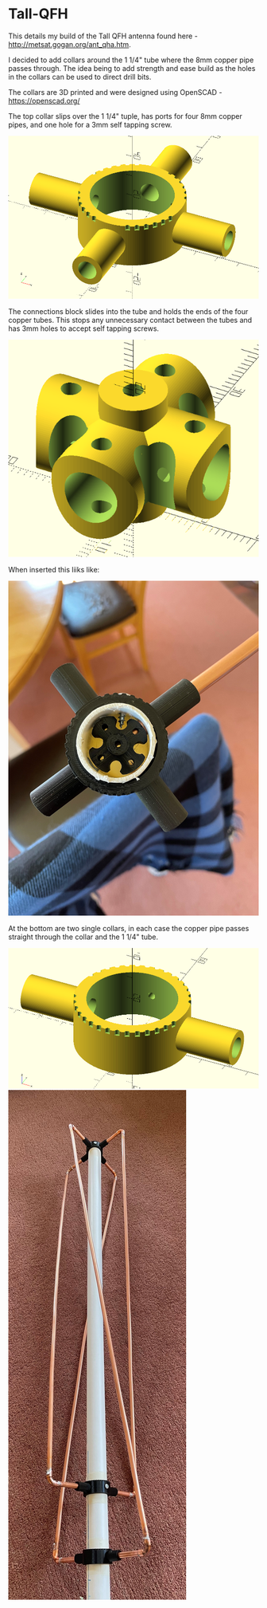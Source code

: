 # Tall-QFH

This details my build of the Tall QFH antenna found here - http://metsat.gogan.org/ant_qha.htm. 

I decided to add collars around the 1 1/4" tube where the 8mm copper pipe passes through.
The idea being to add strength and ease build as the holes in the collars can be used to direct drill bits.

The collars are 3D printed and were designed using OpenSCAD - https://openscad.org/

The top collar slips over the 1 1/4" tuple, has ports for four 8mm copper pipes, and one hole for a 3mm self tapping screw.

<img src="https://github.com/MartinDavidWaller/Tall-QFH/blob/main/Pictures/TopOpenSCADView.png?sanitize=true&raw=true" />

The connections block slides into the tube and holds the ends of the four copper tubes. This stops any unnecessary contact
between the tubes and has 3mm holes to accept self tapping screws.

<img src="https://github.com/MartinDavidWaller/Tall-QFH/blob/main/Pictures/ConnectionsOpenSCADView.png?sanitize=true&raw=true" />

When inserted this liiks like:

<img src="https://github.com/MartinDavidWaller/Tall-QFH/blob/main/Pictures/P6.jpg?sanitize=true&raw=true" />

At the bottom are two single collars, in each case the copper pipe passes straight through the collar and the 1 1/4" tube.

<img src="https://github.com/MartinDavidWaller/Tall-QFH/blob/main/Pictures/SingleOpenSCADView.png?sanitize=true&raw=true" />

<img src="https://github.com/MartinDavidWaller/Tall-QFH/blob/main/Pictures/P5.jpg?sanitize=true&raw=true" />
